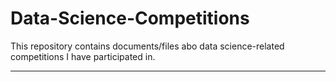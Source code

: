 # Data-Science-Competitions
This repository contains documents/files abo data science-related competitions I have participated in.

---
